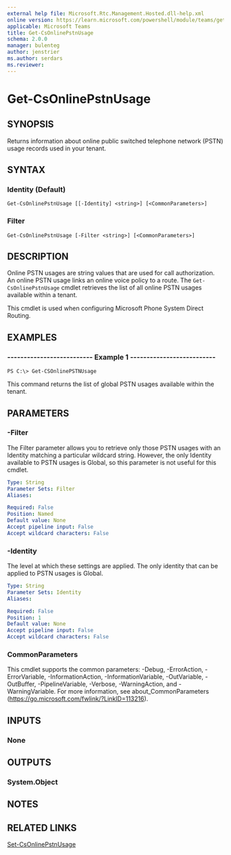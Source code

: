 ```yaml
---
external help file: Microsoft.Rtc.Management.Hosted.dll-help.xml
online version: https://learn.microsoft.com/powershell/module/teams/get-csonlinepstnusage
applicable: Microsoft Teams
title: Get-CsOnlinePstnUsage
schema: 2.0.0
manager: bulenteg
author: jenstrier
ms.author: serdars
ms.reviewer:
---
```


# Get-CsOnlinePstnUsage

## SYNOPSIS
Returns information about online public switched telephone network (PSTN) usage records used in your tenant.

## SYNTAX

### Identity (Default)
```
Get-CsOnlinePstnUsage [[-Identity] <string>] [<CommonParameters>]
```

### Filter
```
Get-CsOnlinePstnUsage [-Filter <string>] [<CommonParameters>]
```

## DESCRIPTION
Online PSTN usages are string values that are used for call authorization. An online PSTN usage links an online voice policy to a route. The `Get-CsOnlinePstnUsage` cmdlet retrieves the list of all online PSTN usages available within a tenant.

This cmdlet is used when configuring Microsoft Phone System Direct Routing.

## EXAMPLES

### -------------------------- Example 1 --------------------------
```
PS C:\> Get-CSOnlinePSTNUsage
```

This command returns the list of global PSTN usages available within the tenant.

## PARAMETERS

### -Filter
The Filter parameter allows you to retrieve only those PSTN usages with an Identity matching a particular wildcard string. However, the only Identity available to PSTN usages is Global, so this parameter is not useful for this cmdlet.

```yaml
Type: String
Parameter Sets: Filter
Aliases:

Required: False
Position: Named
Default value: None
Accept pipeline input: False
Accept wildcard characters: False
```

### -Identity
The level at which these settings are applied. The only identity that can be applied to PSTN usages is Global.

```yaml
Type: String
Parameter Sets: Identity
Aliases:

Required: False
Position: 1
Default value: None
Accept pipeline input: False
Accept wildcard characters: False
```

### CommonParameters
This cmdlet supports the common parameters: -Debug, -ErrorAction, -ErrorVariable, -InformationAction, -InformationVariable, -OutVariable, -OutBuffer, -PipelineVariable, -Verbose, -WarningAction, and -WarningVariable.
For more information, see about_CommonParameters (https://go.microsoft.com/fwlink/?LinkID=113216).

## INPUTS

### None

## OUTPUTS

### System.Object

## NOTES

## RELATED LINKS
[Set-CsOnlinePstnUsage](set-csonlinepstnusage.md)
